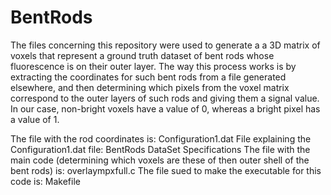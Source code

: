 # BentRods

The files concerning this repository were used to generate a a 3D matrix of voxels that represent a ground truth dataset of bent rods whose fluorescence is on their outer layer. The way this process works is by extracting the coordinates for such bent rods from a file generated elsewhere, and then determining which pixels from the voxel matrix correspond to the outer layers of such rods and giving them a signal value. In our case, non-bright voxels have a value of 0, whereas a bright pixel has a value of 1.

The file with the rod coordinates is: Configuration1.dat
File explaining the Configuration1.dat file: BentRods DataSet Specifications
The file with the main code (determining which voxels are these of then outer shell of the bent rods) is: overlaympxfull.c
The file sued to make the executable for this code is: Makefile

